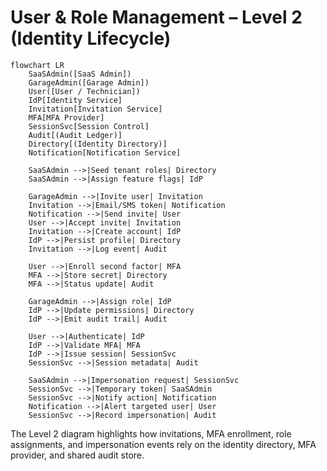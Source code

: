 # User & Role Management – Level 2 (Identity Lifecycle)

```mermaid
flowchart LR
    SaaSAdmin([SaaS Admin])
    GarageAdmin([Garage Admin])
    User([User / Technician])
    IdP[Identity Service]
    Invitation[Invitation Service]
    MFA[MFA Provider]
    SessionSvc[Session Control]
    Audit[(Audit Ledger)]
    Directory[(Identity Directory)]
    Notification[Notification Service]

    SaaSAdmin -->|Seed tenant roles| Directory
    SaaSAdmin -->|Assign feature flags| IdP

    GarageAdmin -->|Invite user| Invitation
    Invitation -->|Email/SMS token| Notification
    Notification -->|Send invite| User
    User -->|Accept invite| Invitation
    Invitation -->|Create account| IdP
    IdP -->|Persist profile| Directory
    Invitation -->|Log event| Audit

    User -->|Enroll second factor| MFA
    MFA -->|Store secret| Directory
    MFA -->|Status update| Audit

    GarageAdmin -->|Assign role| IdP
    IdP -->|Update permissions| Directory
    IdP -->|Emit audit trail| Audit

    User -->|Authenticate| IdP
    IdP -->|Validate MFA| MFA
    IdP -->|Issue session| SessionSvc
    SessionSvc -->|Session metadata| Audit

    SaaSAdmin -->|Impersonation request| SessionSvc
    SessionSvc -->|Temporary token| SaaSAdmin
    SessionSvc -->|Notify action| Notification
    Notification -->|Alert targeted user| User
    SessionSvc -->|Record impersonation| Audit
```

The Level 2 diagram highlights how invitations, MFA enrollment, role assignments, and impersonation events rely on the identity directory, MFA provider, and shared audit store.
